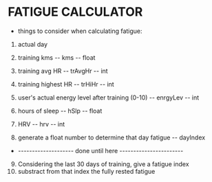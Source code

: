 # FATIGUE CALCULATOR

- things to consider when calculating fatigue:
1. actual day
2. training kms -- kms -- float
3. training avg HR -- trAvgHr -- int
4. training highest HR -- trHiHr -- int
5. user's actual energy level after training (0-10) -- enrgyLev -- int
6. hours of sleep -- hSlp -- float
7. HRV -- hrv -- int

8. generate a float number to determine that day fatigue -- dayIndex

- -------------------- done until here -----------------------

9. Considering the last 30 days of training, give a fatigue index
10. substract from that index the fully rested fatigue